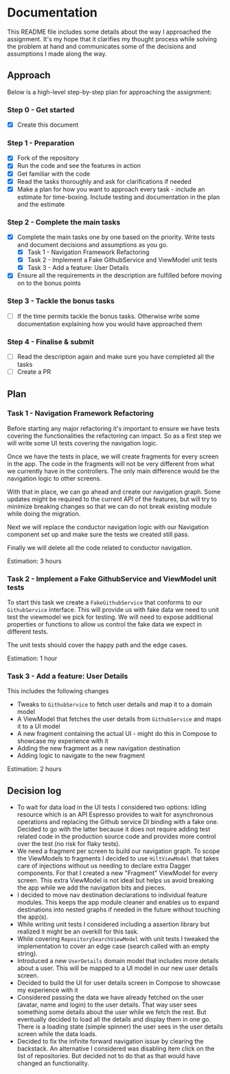 # Documentation

This README file includes some details about the way I approached the assignment. It's my hope that
it clarifies my thought process while solving the problem at hand and communicates some of the
decisions and assumptions I made along the way.

## Approach

Below is a high-level step-by-step plan for approaching the assignment:

### Step 0 - Get started

- [x] Create this document

### Step 1 - Preparation

- [x] Fork of the repository
- [x] Run the code and see the features in action
- [x] Get familiar with the code
- [x] Read the tasks thoroughly and ask for clarifications if needed
- [x] Make a plan for how you want to approach every task - include an estimate for time-boxing.
  Include testing and documentation in the plan and the estimate

### Step 2 - Complete the main tasks

- [x] Complete the main tasks one by one based on the priority. Write tests and document decisions
  and assumptions as you go.
    - [x] Task 1 - Navigation Framework Refactoring
    - [x] Task 2 - Implement a Fake GithubService and ViewModel unit tests
    - [x] Task 3 - Add a feature: User Details
- [x] Ensure all the requirements in the description are fulfilled before moving on to the bonus
  points

### Step 3 - Tackle the bonus tasks

- [ ] If the time permits tackle the bonus tasks. Otherwise write some documentation explaining how
  you would have approached them

### Step 4 - Finalise & submit

- [ ] Read the description again and make sure you have completed all the tasks
- [ ] Create a PR

## Plan

### Task 1 - Navigation Framework Refactoring

Before starting any major refactoring it's important to ensure we have tests covering the
functionalities the refactoring can impact.
So as a first step we will write some UI tests covering the navigation logic.

Once we have the tests in place, we will create fragments for every screen in the app. The code in
the fragments will not be very different from
what we currently have in the controllers. The only main difference would be the navigation logic to
other screens.

With that in place, we can go ahead and create our navigation graph. Some updates might be required
to the current API of the features, but will try to minimize
breaking changes so that we can do not break existing module while doing the migration.

Next we will replace the conductor navigation logic with our Navigation component set up and make
sure the tests we created still pass.

Finally we will delete all the code related to conductor navigation.

Estimation: 3 hours

### Task 2 - Implement a Fake GithubService and ViewModel unit tests

To start this task we create a `FakeGithubService` that conforms to our `GithubService` interface.
This will provide us with fake data we need to unit test the viewmodel we pick for testing.
We will need to expose additional properties or functions to allow us control the fake data we
expect in different tests.

The unit tests should cover the happy path and the edge cases.

Estimation: 1 hour

### Task 3 - Add a feature: User Details

This includes the following changes

- Tweaks to `GithubService` to fetch user details and map it to a domain model
- A ViewModel that fetches the user details from `GithubService` and maps it to a UI model
- A new fragment containing the actual UI - might do this in Compose to showcase my experience with
  it
- Adding the new fragment as a new navigation destination
- Adding logic to navigate to the new fragment

Estimation: 2 hours

## Decision log

- To wait for data load in the UI tests I considered two options: Idling resource which is an API
  Espresso provides to wait for asynchronous operations and replacing the Github service DI binding
  with a fake one.
  Decided to go with the latter because it does not require adding test related code in the
  production source code and provides more control over the test (no risk for flaky tests).
- We need a fragment per screen to build our navigation graph. To scope the ViewModels to fragments
  I decided to use `HiltViewModel` that takes care of injections without us needing to declare extra
  Dagger components.
  For that I created a new "Fragment" ViewModel for every screen. This extra ViewModel is not ideal
  but helps us avoid breaking the app while we add the navigation bits and pieces.
- I decided to move nav destination declarations to individual feature modules. This keeps the app
  module cleaner and enables us to expand destinations into nested graphs if needed in the future
  without touching the app(s).
- While writing unit tests I considered including a assertion library but realized it might be an
  overkill for this task.
- While covering `RepositorySearchViewModel` with unit tests I tweaked the implementation to cover
  an edge case (search called with an empty string).
- Introduced a new `UserDetails` domain model that includes more details about a user. This will be
  mapped to a UI model in our new user details screen.
- Decided to build the UI for user details screen in Compose to showcase my experience with it
- Considered passing the data we have already fetched on the user (avatar, name and login) to the
  user details. That way user sees something some details about the user while we fetch the rest.
  But eventually decided to load all the details and display them in one go. There is a loading
  state (simple spinner) the user sees in the user details screen while the data loads.
- Decided to fix the infinite forward navigation issue by clearing the backstack. An alternative I
  considered was disabling item click on the list of repositories. But decided not to do that as
  that would have changed an functionality.
